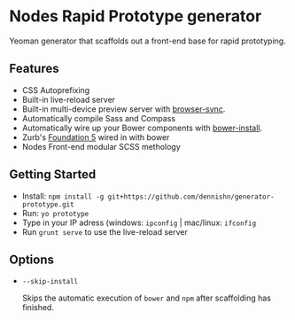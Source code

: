 # Nodes Rapid Prototype generator

Yeoman generator that scaffolds out a front-end base for rapid prototyping.

## Features

* CSS Autoprefixing
* Built-in live-reload server
* Built-in multi-device preview server with [browser-sync](https://github.com/shakyShane/browser-sync).
* Automatically compile Sass and Compass
* Automatically wire up your Bower components with [bower-install](https://github.com/stephenplusplus/grunt-bower-install).
* Zurb's [Foundation 5](http://foundation.zurb.com/) wired in with bower 
* Nodes Front-end modular SCSS methology

## Getting Started

- Install: `npm install -g git+https://github.com/dennishn/generator-prototype.git`
- Run: `yo prototype`
- Type in your IP adress (windows: `ipconfig` | mac/linux: `ifconfig`
- Run `grunt serve` to use the live-reload server


## Options

* `--skip-install`

  Skips the automatic execution of `bower` and `npm` after scaffolding has finished.
